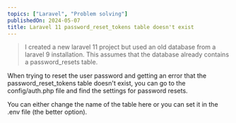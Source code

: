 ```yaml
---
topics: ["Laravel", "Problem solving"]
publishedOn: 2024-05-07
title: Laravel 11 password_reset_tokens table doesn't exist
---
```



>I created a new laravel 11 project but used an old database from a laravel 9 installation. This assumes that the database already contains a password_resets table.

When trying to reset the user password and getting an error that the password_reset_tokens table doesn't exist, you can go to the config/auth.php file and find the settings for password resets. 

You can either change the name of the table here or you can set it in the .env file (the better option).